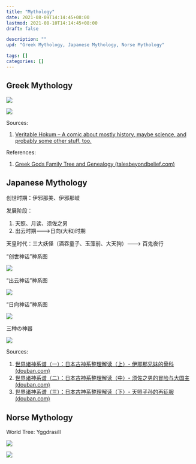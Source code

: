```yaml
---
title: "Mythology"
date: 2021-08-09T14:14:45+08:00
lastmod: 2021-08-10T14:14:45+08:00
draft: false

description: ""
upd: "Greek Mythology, Japanese Mythology, Norse Mythology"

tags: []
categories: []
---
```


## Greek Mythology

![](https://cdn.jsdelivr.net/gh/henrywu97/FigBed@master/Figs/20210811115810.jpg)

![](https://cdn.jsdelivr.net/gh/henrywu97/FigBed@master/Figs/20210811115731.jpg)

Sources:

1. [Veritable Hokum – A comic about mostly history, maybe science, and probably some other stuff, too.](http://www.veritablehokum.com/)

References:

1. [Greek Gods Family Tree and Genealogy (talesbeyondbelief.com)](http://www.talesbeyondbelief.com/greek-gods-mythology/greek-gods-family-tree.htm)

## Japanese Mythology

创世时期：伊邪那美、伊邪那岐

发展阶段：

1. 天照、月读、须佐之男
2. 出云时期--->日向(大和)时期

天皇时代：三大妖怪（酒吞童子、玉藻前、大天狗）---> 百鬼夜行

“创世神话”神系图

![](https://cdn.jsdelivr.net/gh/henrywu97/FigBed@master/Figs/20210811163455.webp)

“出云神话”神系图

![](https://cdn.jsdelivr.net/gh/henrywu97/FigBed@master/Figs/20210811163517.webp)

“日向神话”神系图

![](https://cdn.jsdelivr.net/gh/henrywu97/FigBed@master/Figs/20210811163554.webp)

三种の神器

![](https://cdn.jsdelivr.net/gh/henrywu97/FigBed@master/Figs/20210812000016.webp)

Sources:

1. [世界诸神系谱（一）：日本古神系整理解读（上）- 伊邪那兄妹的骨科 (douban.com)](https://www.douban.com/note/714002806/)
2. [世界诸神系谱（二）：日本古神系整理解读（中）- 须佐之男的冒险与大国主 (douban.com)](https://www.douban.com/note/714725696/)
3. [世界诸神系谱（三）：日本古神系整理解读（下）- 天照子孙的再征服 (douban.com)](https://www.douban.com/note/724943790/)

## Norse Mythology

World Tree: Yggdrasill

![](https://cdn.jsdelivr.net/gh/henrywu97/FigBed@master/Figs/20210812155207.png)

![](https://cdn.jsdelivr.net/gh/henrywu97/FigBed@master/Figs/20210812164811.jpg)
